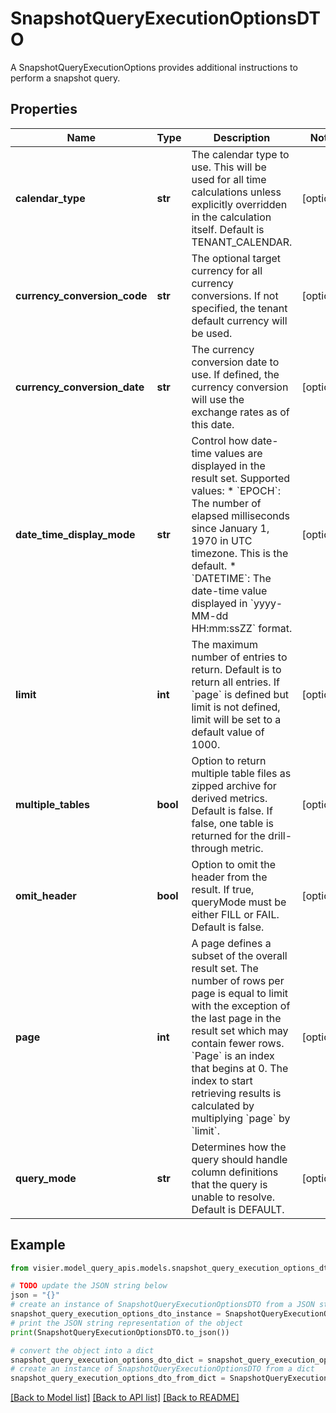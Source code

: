 # SnapshotQueryExecutionOptionsDTO

A SnapshotQueryExecutionOptions provides additional instructions to perform a snapshot query.

## Properties

Name | Type | Description | Notes
------------ | ------------- | ------------- | -------------
**calendar_type** | **str** | The calendar type to use. This will be used for all time calculations unless explicitly overridden in  the calculation itself. Default is TENANT_CALENDAR. | [optional] 
**currency_conversion_code** | **str** | The optional target currency for all currency conversions.  If not specified, the tenant default currency will be used. | [optional] 
**currency_conversion_date** | **str** | The currency conversion date to use. If defined, the currency conversion will use the exchange rates as of this date. | [optional] 
**date_time_display_mode** | **str** | Control how date-time values are displayed in the result set.  Supported values:  * &#x60;EPOCH&#x60;: The number of elapsed milliseconds since January 1, 1970 in UTC timezone. This is the default.  * &#x60;DATETIME&#x60;: The date-time value displayed in &#x60;yyyy-MM-dd HH:mm:ssZZ&#x60; format. | [optional] 
**limit** | **int** | The maximum number of entries to return. Default is to return all entries. If &#x60;page&#x60; is defined but  limit is not defined, limit will be set to a default value of 1000. | [optional] 
**multiple_tables** | **bool** | Option to return multiple table files as zipped archive for derived metrics.  Default is false. If false, one table is returned for the drill-through metric. | [optional] 
**omit_header** | **bool** | Option to omit the header from the result.  If true, queryMode must be either FILL or FAIL.  Default is false. | [optional] 
**page** | **int** | A page defines a subset of the overall result set. The number of rows per page is equal to limit  with the exception of the last page in the result set which may contain fewer rows. &#x60;Page&#x60; is an index  that begins at 0. The index to start retrieving results is calculated by multiplying &#x60;page&#x60; by &#x60;limit&#x60;. | [optional] 
**query_mode** | **str** | Determines how the query should handle column definitions that the query is unable to resolve. Default is DEFAULT. | [optional] 

## Example

```python
from visier.model_query_apis.models.snapshot_query_execution_options_dto import SnapshotQueryExecutionOptionsDTO

# TODO update the JSON string below
json = "{}"
# create an instance of SnapshotQueryExecutionOptionsDTO from a JSON string
snapshot_query_execution_options_dto_instance = SnapshotQueryExecutionOptionsDTO.from_json(json)
# print the JSON string representation of the object
print(SnapshotQueryExecutionOptionsDTO.to_json())

# convert the object into a dict
snapshot_query_execution_options_dto_dict = snapshot_query_execution_options_dto_instance.to_dict()
# create an instance of SnapshotQueryExecutionOptionsDTO from a dict
snapshot_query_execution_options_dto_from_dict = SnapshotQueryExecutionOptionsDTO.from_dict(snapshot_query_execution_options_dto_dict)
```
[[Back to Model list]](../README.md#documentation-for-models) [[Back to API list]](../README.md#documentation-for-api-endpoints) [[Back to README]](../README.md)


